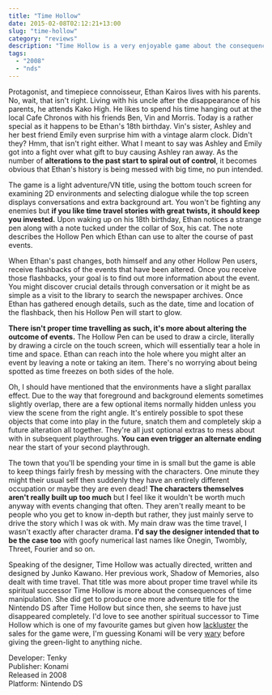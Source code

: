 ```yaml
---
title: "Time Hollow"
date: 2015-02-08T02:12:21+13:00
slug: "time-hollow"
category: "reviews"
description: "Time Hollow is a very enjoyable game about the consequences of time manipulation. I'd recommend it for those who like the concept of time travel!"
tags:
  - "2008"
  - "nds"
---
```


Protagonist, and timepiece connoisseur, Ethan Kairos lives with his parents. No, wait, that isn't right. Living with his uncle after the disappearance of his parents, he attends Kako High. He likes to spend his time hanging out at the local Cafe Chronos with his friends Ben, Vin and Morris. Today is a rather special as it happens to be Ethan's 18th birthday. Vin's sister, Ashley and her best friend Emily even surprise him with a vintage alarm clock. Didn't they? Hmm, that isn't right either. What I meant to say was Ashley and Emily got into a fight over what gift to buy causing Ashley ran away. As the number of **alterations to the past start to spiral out of control**, it becomes obvious that Ethan's history is being messed with big time, no pun intended.

The game is a light adventure/VN title, using the bottom touch screen for examining 2D environments and selecting dialogue while the top screen displays conversations and extra background art. You won't be fighting any enemies but **if you like time travel stories with great twists, it should keep you invested.** Upon waking up on his 18th birthday, Ethan notices a strange pen along with a note tucked under the collar of Sox, his cat. The note describes the Hollow Pen which Ethan can use to alter the course of past events.

When Ethan's past changes, both himself and any other Hollow Pen users, receive flashbacks of the events that have been altered. Once you receive those flashbacks, your goal is to find out more information about the event. You might discover crucial details through conversation or it might be as simple as a visit to the library to search the newspaper archives. Once Ethan has gathered enough details, such as the date, time and location of the flashback, then his Hollow Pen will start to glow.

**There isn't proper time travelling as such, it's more about altering the outcome of events.** The Hollow Pen can be used to draw a circle, literally by drawing a circle on the touch screen, which will essentially tear a hole in time and space. Ethan can reach into the hole where you might alter an event by leaving a note or taking an item. There's no worrying about being spotted as time freezes on both sides of the hole.

Oh, I should have mentioned that the environments have a slight parallax effect. Due to the way that foreground and background elements sometimes slightly overlap, there are a few optional items normally hidden unless you view the scene from the right angle. It's entirely possible to spot these objects that come into play in the future, snatch them and completely skip a future alteration all together. They're all just optional extras to mess about with in subsequent playthroughs. **You can even trigger an alternate ending** near the start of your second playthrough.

The town that you'll be spending your time in is small but the game is able to keep things fairly fresh by messing with the characters. One minute they might their usual self then suddenly they have an entirely different occupation or maybe they are even dead! **The characters themselves aren't really built up too much** but I feel like it wouldn't be worth much anyway with events changing that often. They aren't really meant to be people who you get to know in-depth but rather, they just mainly serve to drive the story which I was ok with. My main draw was the time travel, I wasn't exactly after character drama. **I'd say the designer intended that to be the case too** with goofy numerical last names like Onegin, Twombly, Threet, Fourier and so on.

Speaking of the designer, Time Hollow was actually directed, written and designed by Junko Kawano. Her previous work, Shadow of Memories, also dealt with time travel. That title was more about proper time travel while its spiritual successor Time Hollow is more about the consequences of time manipulation. She did get to produce one more adventure title for the Nintendo DS after Time Hollow but since then, she seems to have just disappeared completely. I'd love to see another spiritual successor to Time Hollow which is one of my favourite games but given how [lackluster](https://www.vgchartz.com/game/16779/time-hollow/) the sales for the game were, I'm guessing Konami will be very [wary](https://www.youtube.com/watch?v=QBDoZfjMagU) before giving the green-light to anything niche.

Developer: Tenky \
Publisher: Konami \
Released in 2008 \
Platform: Nintendo DS

